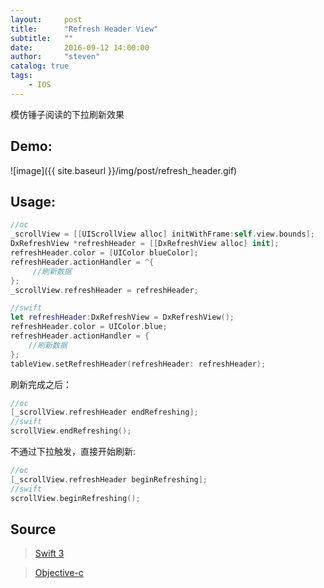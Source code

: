 ```yaml
---
layout:     post
title:      "Refresh Header View"
subtitle:   ""
date:       2016-09-12 14:00:00
author:     "steven"
catalog: true
tags:
    - IOS
---
```


模仿锤子阅读的下拉刷新效果

Demo:
---

![image]({{ site.baseurl }}/img/post/refresh_header.gif)

Usage:
---

```Swift
//oc
_scrollView = [[UIScrollView alloc] initWithFrame:self.view.bounds];
DxRefreshView *refreshHeader = [[DxRefreshView alloc] init];
refreshHeader.color = [UIColor blueColor];
refreshHeader.actionHandler = ^{
     //刷新数据
};
_scrollView.refreshHeader = refreshHeader;

//swift
let refreshHeader:DxRefreshView = DxRefreshView();
refreshHeader.color = UIColor.blue;
refreshHeader.actionHandler = {
    //刷新数据
};
tableView.setRefreshHeader(refreshHeader: refreshHeader);
```

刷新完成之后：

```Swift
//oc
[_scrollView.refreshHeader endRefreshing];
//swift
scrollView.endRefreshing();
```

不通过下拉触发，直接开始刷新:

```Swift
//oc
[_scrollView.refreshHeader beginRefreshing];
//swift
scrollView.beginRefreshing();
```



Source
---

>[Swift 3](https://github.com/StevenDXC/DxRefreshView)

>[Objective-c](https://github.com/StevenDXC/DxRefreshView_OC)
